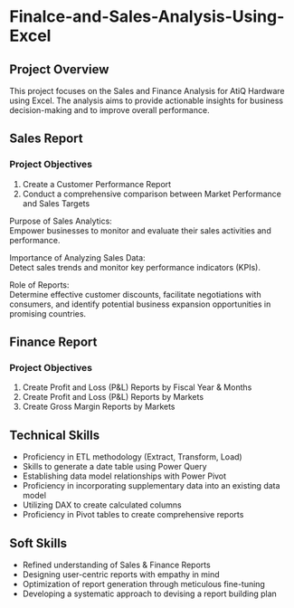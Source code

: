# Finalce-and-Sales-Analysis-Using-Excel
## Project Overview

This project focuses on the Sales and Finance Analysis for AtiQ Hardware using Excel. The analysis aims to provide actionable insights for business decision-making and to improve overall performance.

## Sales Report

### Project Objectives

   1. Create a Customer Performance Report
   2. Conduct a comprehensive comparison between Market Performance and Sales Targets

   Purpose of Sales Analytics:<br>
   Empower businesses to monitor and evaluate their sales activities and performance.

   Importance of Analyzing Sales Data:<br>
   Detect sales trends and monitor key performance indicators (KPIs).

   Role of Reports:<br>
   Determine effective customer discounts, facilitate negotiations with consumers, and identify potential business expansion opportunities in promising countries.

## Finance Report

### Project Objectives

   1. Create Profit and Loss (P&L) Reports by Fiscal Year & Months
   2. Create Profit and Loss (P&L) Reports by Markets
   3. Create Gross Margin Reports by Markets

## Technical Skills
   
   - Proficiency in ETL methodology (Extract, Transform, Load)
   - Skills to generate a date table using Power Query
   - Establishing data model relationships with Power Pivot
   - Proficiency in incorporating supplementary data into an existing data model
   - Utilizing DAX to create calculated columns
   - Proficiency in Pivot tables to create comprehensive reports

## Soft Skills

   - Refined understanding of Sales & Finance Reports
   - Designing user-centric reports with empathy in mind
   - Optimization of report generation through meticulous fine-tuning
   - Developing a systematic approach to devising a report building plan
